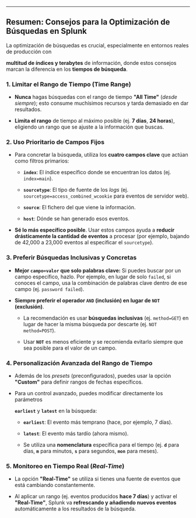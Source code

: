 
---

## Resumen: Consejos para la Optimización de Búsquedas en Splunk

La optimización de búsquedas es crucial, especialmente en entornos reales de producción con

**multitud de índices y terabytes** de información, donde estos consejos marcan la diferencia en los **tiempos de búsqueda**.

### 1. Limitar el Rango de Tiempo (Time Range)

- **Nunca** hagas búsquedas con el rango de tiempo **"All Time"** (_desde siempre_); esto consume muchísimos recursos y tarda demasiado en dar resultados.
    
- **Limita el rango** de tiempo al máximo posible (ej. **7 días**, **24 horas**), eligiendo un rango que se ajuste a la información que buscas.
    

### 2. Uso Prioritario de Campos Fijos

- Para concretar la búsqueda, utiliza los **cuatro campos clave** que actúan como filtros primarios:
    
    - **`index`**: El índice específico donde se encuentran los datos (ej. `index=main`).
        
    - **`sourcetype`**: El tipo de fuente de los _logs_ (ej. `sourcetype=access_combined_wcookie` para eventos de servidor web).
        
    - **`source`**: El fichero del que viene la información.
        
    - **`host`**: Dónde se han generado esos eventos.
        
- **Sé lo más específico posible**. Usar estos campos ayuda a **reducir drásticamente la cantidad de eventos** a procesar (por ejemplo, bajando de 42,000 a 23,000 eventos al especificar el `sourcetype`).
    

### 3. Preferir Búsquedas Inclusivas y Concretas

- **Mejor `campo=valor` que solo palabras clave:** Si puedes buscar por un campo específico, hazlo. Por ejemplo, en lugar de solo `failed`, si conoces el campo, usa la combinación de palabras clave dentro de ese campo (ej. `password failed`).
    
- **Siempre preferir el operador `AND` (inclusión) en lugar de `NOT` (exclusión)**.
    
    - La recomendación es usar **búsquedas inclusivas** (ej. `method=GET`) en lugar de hacer la misma búsqueda por descarte (ej. `NOT method=POST`).
        
    - Usar **`NOT`** es menos eficiente y se recomienda evitarlo siempre que sea posible para el valor de un campo.
        

### 4. Personalización Avanzada del Rango de Tiempo

- Además de los _presets_ (preconfigurados), puedes usar la opción **"Custom"** para definir rangos de fechas específicos.
    
- Para un control avanzado, puedes modificar directamente los parámetros
    
    **`earliest`** y **`latest`** en la búsqueda:
    
    - **`earliest`**: El evento más temprano (hace, por ejemplo, 7 días).
        
    - **`latest`**: El evento más tardío (ahora mismo).
        
    - Se utiliza una **nomenclatura** específica para el tiempo (ej. **`d`** para días, **`m`** para minutos, **`s`** para segundos, **`mon`** para meses).
        

### 5. Monitoreo en Tiempo Real (_Real-Time_)

- La opción **"Real-Time"** se utiliza si tienes una fuente de eventos que está cambiando constantemente.
    
- Al aplicar un rango (ej. eventos producidos **hace 7 días**) y activar el **"Real-Time"**, Splunk va **refrescando y añadiendo nuevos eventos** automáticamente a los resultados de la búsqueda.
    
